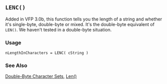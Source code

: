 ## `LENC()`

Added in VFP 3.0b, this function tells you the length of a string and whether it's single-byte, double-byte or mixed. It's the double-byte equivalent of `LEN()`. We haven't tested in a double-byte situation.

### Usage

```foxpro
nLengthInCharacters = LENC( cString )
```
### See Also

[Double-Byte Character Sets](s4g665.md), [Len()](s4g016.md)